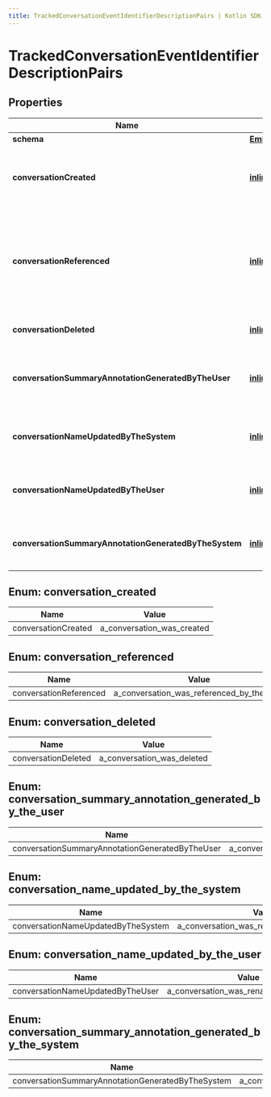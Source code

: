 ```yaml
---
title: TrackedConversationEventIdentifierDescriptionPairs | Kotlin SDK
---
```




# TrackedConversationEventIdentifierDescriptionPairs

## Properties
Name | Type | Description | Notes
------------ | ------------- | ------------- | -------------
**schema** | [**EmbeddedModelSchema**](EmbeddedModelSchema) |  |  [optional]
**conversationCreated** | [**inline**](#conversationcreated) | The key value pair for an conversation being created. |  [optional]
**conversationReferenced** | [**inline**](#conversationreferenced) | This means that an conversation was view/used while the user was looking at the default view. |  [optional]
**conversationDeleted** | [**inline**](#conversationdeleted) | A conversation was deleted |  [optional]
**conversationSummaryAnnotationGeneratedByTheUser** | [**inline**](#conversationsummaryannotationgeneratedbytheuser) | A conversation summary was generated by the user |  [optional]
**conversationNameUpdatedByTheSystem** | [**inline**](#conversationnameupdatedbythesystem) | A conversation was renamed by the system |  [optional]
**conversationNameUpdatedByTheUser** | [**inline**](#conversationnameupdatedbytheuser) | A conversation was renamed by the user |  [optional]
**conversationSummaryAnnotationGeneratedByTheSystem** | [**inline**](#conversationsummaryannotationgeneratedbythesystem) | A conversation summary was generated |  [optional]


<a id="ConversationCreated"></a>
## Enum: conversation_created
Name | Value
---- | -----
conversationCreated | a_conversation_was_created


<a id="ConversationReferenced"></a>
## Enum: conversation_referenced
Name | Value
---- | -----
conversationReferenced | a_conversation_was_referenced_by_the_user


<a id="ConversationDeleted"></a>
## Enum: conversation_deleted
Name | Value
---- | -----
conversationDeleted | a_conversation_was_deleted


<a id="ConversationSummaryAnnotationGeneratedByTheUser"></a>
## Enum: conversation_summary_annotation_generated_by_the_user
Name | Value
---- | -----
conversationSummaryAnnotationGeneratedByTheUser | a_conversation_summary_annotation_was_generated_by_the_user


<a id="ConversationNameUpdatedByTheSystem"></a>
## Enum: conversation_name_updated_by_the_system
Name | Value
---- | -----
conversationNameUpdatedByTheSystem | a_conversation_was_renamed_by_the_system


<a id="ConversationNameUpdatedByTheUser"></a>
## Enum: conversation_name_updated_by_the_user
Name | Value
---- | -----
conversationNameUpdatedByTheUser | a_conversation_was_renamed_by_the_user


<a id="ConversationSummaryAnnotationGeneratedByTheSystem"></a>
## Enum: conversation_summary_annotation_generated_by_the_system
Name | Value
---- | -----
conversationSummaryAnnotationGeneratedByTheSystem | a_conversation_summary_annotation_was_generated_by_the_system




